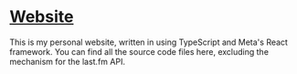 # [Website](https://www.cxllm.uk)
This is my personal website, written in using TypeScript and Meta's React framework. You can find all the source code files here, excluding the mechanism for the last.fm API.

